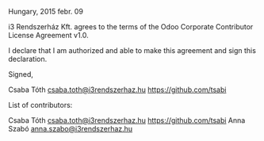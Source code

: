 Hungary, 2015 febr. 09

i3 Rendszerház Kft. agrees to the terms of the Odoo Corporate Contributor License
Agreement v1.0.

I declare that I am authorized and able to make this agreement and sign this
declaration.

Signed,

Csaba Tóth csaba.toth@i3rendszerhaz.hu https://github.com/tsabi

List of contributors:

Csaba Tóth csaba.toth@i3rendszerhaz.hu https://github.com/tsabi
Anna Szabó anna.szabo@i3rendszerhaz.hu
